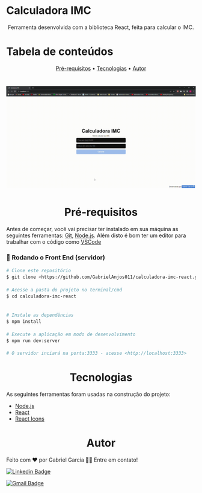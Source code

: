 # Calculadora IMC

<p align="center">Ferramenta desenvolvida com a biblioteca React, feita para calcular o IMC.</p>

Tabela de conteúdos
=================
<p align="center">
 <a href="#Pré-requisitos">Pré-requisitos</a> •
 <a href="#Tecnologias">Tecnologias</a> • 
 <a href="#autor">Autor</a>
</p>

<h1 align="center">
  <img alt="NextLevelWeek" title="#NextLevelWeek" src="src/assets/img/calculadoraIMC.gif" />
</h1>

<h1 id="Pré-requisitos" align="center">Pré-requisitos</h1>

Antes de começar, você vai precisar ter instalado em sua máquina as seguintes ferramentas:
[Git](https://git-scm.com), [Node.js](https://nodejs.org/en/). 
Além disto é bom ter um editor para trabalhar com o código como [VSCode](https://code.visualstudio.com/)

### 🎲 Rodando o Front End (servidor)

```bash
# Clone este repositório
$ git clone <https://github.com/GabrielAnjos011/calculadora-imc-react.git>

# Acesse a pasta do projeto no terminal/cmd
$ cd calculadora-imc-react


# Instale as dependências
$ npm install

# Execute a aplicação em modo de desenvolvimento
$ npm run dev:server

# O servidor inciará na porta:3333 - acesse <http://localhost:3333>
```
<h1 id="Tecnologias" align="center">Tecnologias</h1>

As seguintes ferramentas foram usadas na construção do projeto:

- [Node.js](https://nodejs.org/en/)
- [React](https://pt-br.reactjs.org/)
- [React Icons](http://react-icons.github.io/react-icons)

<h1 id="autor" align="center">Autor</h1>

Feito com ❤️ por Gabriel Garcia 👋🏽 Entre em contato!

 [![Linkedin Badge](https://img.shields.io/badge/-Gabriel-blue?style=flat-square&logo=Linkedin&logoColor=white&link=https://www.linkedin.com/in/gabrielgarcia011/)](https://www.linkedin.com/in/gabrielgarcia011/) 

[![Gmail Badge](https://img.shields.io/badge/-gabrielgarcia.anjos250@gmail.com-c14438?style=flat-square&logo=Gmail&logoColor=white&link=mailto:gabrielgarcia.anjos250@gmail.com)](mailto:gabrielgarcia.anjos250@gmail.com)